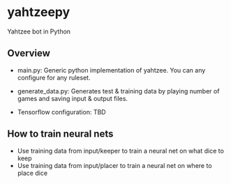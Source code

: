 # yahtzeepy
Yahtzee bot in Python

## Overview
* main.py: Generic python implementation of yahtzee. You can any configure for any ruleset.

* generate_data.py: Generates test & training data by playing number of games and saving input & output files.

* Tensorflow configuration: TBD

## How to train neural nets
* Use training data from input/keeper to train a neural net on what dice to keep
* Use training data from input/placer to train a neural net on where to place dice



